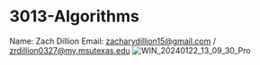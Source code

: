 # 3013-Algorithms
Name: Zach Dillion
Email: zacharydillion15@gmail.com / zrdillion0327@my.msutexas.edu
![WIN_20240122_13_09_30_Pro](https://github.com/zrdillion/3013-Algorithms/assets/157413038/1ad72db5-a75f-47cd-8627-68c4e90a1ef9)
